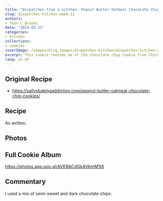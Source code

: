 ```yaml
---
title: "Dispatches from a kitchen: Peanut Butter Oatmeal Chocolate Chip Cookie"
slug: dispatches-kitchen-week-11
authors:
- Teon L Brooks
date: "2024-03-22"
categories:
- kitchen
collections:
- cookies
coverImage: /images/blog_images/dispatches-kitchen/dispatches-kitchen-week-11.jpg
excerpt: This cookie reminds me of the chocolate chip cookie from Chick-Fil-A
lang: en-US
---
```

<script> import Callout from '$lib/components/Callout.svelte'; </script>

## Original Recipe

- https://sallysbakingaddiction.com/peanut-butter-oatmeal-chocolate-chip-cookies/

## Recipe

As written.

## Photos

<Callout>
<h2>Full Cookie Album</h2>

<https://photos.app.goo.gl/AVKBACdGkAVAmM1t6>
</Callout>

## Commentary

I used a mix of semi-sweet and dark chocolate chips.
